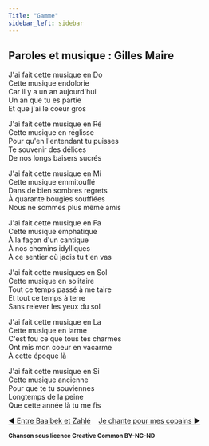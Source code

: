 ```yaml
---
Title: "Gamme"
sidebar_left: sidebar
---
```


## Paroles et musique : Gilles Maire
J'ai fait cette musique en Do  
Cette musique endolorie  
Car il y a un an aujourd'hui  
Un an que tu es partie  
Et que j'ai le coeur gros  
  
J'ai fait cette musique en Ré  
Cette musique en réglisse  
Pour qu'en l'entendant tu puisses  
Te souvenir des délices  
De nos longs baisers sucrés  
  
J'ai fait cette musique en Mi  
Cette musique emmitouflé  
Dans de bien sombres regrets  
À quarante bougies soufflées  
Nous ne sommes plus même amis  
  
J'ai fait cette musique en Fa  
Cette musique emphatique  
À la façon d'un cantique  
À nos chemins idylliques  
À ce sentier où jadis tu t'en vas  
  
J'ai fait cette musiques en Sol  
Cette musique en solitaire  
Tout ce temps passé à me taire  
Et tout ce temps à terre  
Sans relever les yeux du sol  
  
J'ai fait cette musique en La  
Cette musique en larme  
C'est fou ce que tous tes charmes  
Ont mis mon coeur en vacarme  
À cette époque là  
  
J'ai fait cette musique en Si  
Cette musique ancienne  
Pour que te tu souviennes  
Longtemps de la peine  
Que cette année là tu me fis  


[ ◀ Entre Baalbek et Zahlé](../entre_baalbek_et_zahlé) ​ ​ ​ ​ ​ ​ ​ ​ ​ ​ ​ ​[Je chante pour mes copains ▶](../je_chante_pour_mes_copains)


<b><sub>Chanson sous licence Creative Common BY-NC-ND</sub></b>
